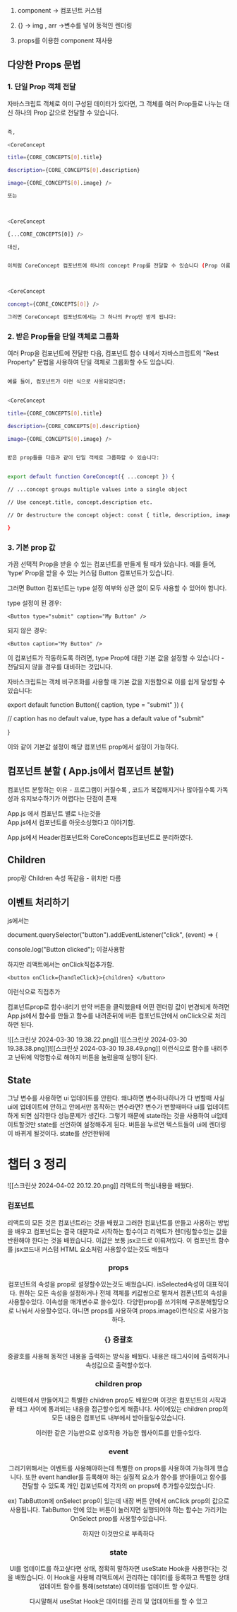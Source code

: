   

1. component -> 컴포넌트 커스텀

2. {} -> img , arr ->변수를 넣어 동적인 렌더링

3. props를 이용한 component 재사용

  

## 다양한 Props 문법

### 1. 단일 Prop 객체 전달

자바스크립트 객체로 이미 구성된 데이터가 있다면, 그 객체를 여러 Prop들로 나누는 대신 하나의 Prop 값으로 전달할 수 있습니다.

```bash

즉,

<CoreConcept

title={CORE_CONCEPTS[0].title}

description={CORE_CONCEPTS[0].description}

image={CORE_CONCEPTS[0].image} />

또는

  

<CoreConcept

{...CORE_CONCEPTS[0]} />

대신,


이처럼 CoreConcept 컴포넌트에 하나의 concept Prop를 전달할 수 있습니다 (Prop 이름은 선택적):

  

<CoreConcept

concept={CORE_CONCEPTS[0]} />

그러면 CoreConcept 컴포넌트에서는 그 하나의 Prop만 받게 됩니다:

```

### 2. 받은 Prop들을 단일 객체로 그룹화

여러 Prop을 컴포넌트에 전달한 다음, 컴포넌트 함수 내에서 자바스크립트의 "Rest Property" 문법을 사용하여 단일 객체로 그룹화할 수도 있습니다.

```bash

예를 들어, 컴포넌트가 이런 식으로 사용되었다면:


<CoreConcept

title={CORE_CONCEPTS[0].title}

description={CORE_CONCEPTS[0].description}

image={CORE_CONCEPTS[0].image} />


받은 prop들을 다음과 같이 단일 객체로 그룹화할 수 있습니다:


export default function CoreConcept({ ...concept }) {

// ...concept groups multiple values into a single object

// Use concept.title, concept.description etc.

// Or destructure the concept object: const { title, description, image } = concept;

}
```

### 3. 기본 prop 값

가끔 선택적 Prop을 받을 수 있는 컴포넌트를 만들게 될 때가 있습니다. 
예를 들어, ‘type’ Prop을 받을 수 있는 커스텀 Button 컴포넌트가 있습니다.

그러면 Button 컴포넌트는 type 설정 여부와 상관 없이 모두 사용할 수 있어야 합니다.

type 설정이 된 경우:
```
<Button type="submit" caption="My Button" />
```
되지 않은 경우:
```
<Button caption="My Button" />
```

이 컴포넌트가 작동하도록 하려면, type Prop에 대한 기본 값을 설정할 수 있습니다 - 전달되지 않을 경우를 대비하는 것입니다.

자바스크립트는 객체 비구조화를 사용할 때 기본 값을 지원함으로 이를 쉽게 달성할 수 있습니다:

export default function Button({ caption, type = "submit" }) {

// caption has no default value, type has a default value of "submit"

}

이와 같이 기본값 설정이 해당 컴포넌트 prop에서 설정이 가능하다.


## 컴포넌트 분할 ( App.js에서 컴포넌트 분할)

컴포넌트 분할하는 이유 - 프로그램이 커질수록 , 코드가 복잡해지거나 많아질수록 
가독성과 유지보수하기가 어렵다는 단점이 존재 

App.js 에서 컴포넌트 별로 나눈것을  
App.js에서 컴포넌트를 아웃소싱했다고 이야기함.

App.js에서 Header컴포넌트와 CoreConcepts컴포넌트로 분리하였다.

## Children
prop랑 Children 속성 똑같음 - 위치만 다름


## 이벤트 처리하기
js에서는   

document.querySelector("button").addEventListener("click", (event) => {

console.log("Button clicked");
이걸사용함 

하지만 리액트에서는 onClick직접추가함.
```
<button onClick={handleClick}>{children} </button>
```
이런식으로 직접추가



컴포넌트prop로 함수내리기 
만약 버튼을 클릭했을때 어떤 렌더링 값이 변경되게 하려면 App.js에서 함수를 만들고 함수를 내려준뒤에 버튼 컴포넌트안에서 onClick으로 처리하면 된다.




![[스크린샷 2024-03-30 19.38.22.png]]
![[스크린샷 2024-03-30 19.38.38.png]]![[스크린샷 2024-03-30 19.38.49.png]]
이런식으로 함수를 내려주고 난뒤에 익명함수로 해야지 버튼을 눌렀을때 실행이 된다.


## State
그냥 변수를 사용하면 ui 업데이트를 안한다. 왜냐하면 변수하나하나가 다 변할때 
사실 ui에 업데이트에 안하고 안에서만 동작하는 변수라면? 변수가 변할때마다 ui를 업데이트하게 되면 심각한다 성능문제가 생긴다.
그렇기 때문에 state라는 것을 사용하여 ui업데이트할것만 state를 선언하여 설정해주게 된다. 
버튼을 누르면 텍스트들이 ui에 렌더링이 바뀌게 될것이다.
state를 선언한뒤에 




# 챕터 3 정리

![[스크린샷 2024-04-02 20.12.20.png]]
리액트의 핵심내용을 배웠다.
### 컴포넌트
리액트의 모든 것은 컴포넌트라는 것을 배웠고 그러한 컴포넌트를 만들고 사용하는 방법을 배우고
컴포넌트는 결국 대문자로 시작하는 함수이고 리액트가 렌더링할수있는 값을 반환해야 한다는 것을 배웠습니다.
이값은 보통 jsx코드로 이뤄져있다.
이 컴포넌트 함수를 jsx코드내 커스텀 HTML 요소처럼 사용할수있는것도 배웠다 <Header/>

### props
컴포넌트의 속성을 prop로 설정할수있는것도 배웠습니다.
isSelected속성이 대표적이다. 원하는 모든 속성을  설정하거나 전체 객체를 키값쌍으로 펼쳐서 컴폰넌트의 속성을 사용할수있다. 
이속성을 매개변수로 쓸수있다.  다양한prop를 쓰기위해 구조분해할당으로 나눠서 사용할수있다. 아니면 props를 사용하여 props.image이런식으로 사용가능하다.

### {} 중괄호
중괄호를 사용해 동적인 내용을 출력하는 방식을 배웠다.
내용은 태그사이에 출력하거나 속성값으로 출력할수있다.

### children prop
리액트에서 만들어지고 특별한 children prop도 배웠으며 이것은 컴포넌트의  시작과 끝 태그 사이에
통과되는 내용을 접근할수있게 해줍니다.
사이에있는 children prop의 모든 내용은 컴포넌트 내부에서 받아들일수있습니다.

이러한 같은 기능만으로 상호작용 가능한 웹사이트를 만들수있다.

### event 
그러기위해서는 이벤트를 사용해야하는데 특별한 on props를 사용하여 가능하게 했습니다.
또한 event handler를 등록해야 하는 실질적 요소가 함수를 받아들이고 함수를 전달할 수 있도록
개인 컴포넌트에 각자의 on props에 추가할수있었습니다.

ex) TabButton에 onSelect prop이 있는데 내장 버튼 안에서 onClick prop의 값으로 사용됩니다.
TabButton 안에 있는 버튼이 눌러지면 실행되어야 하는 함수는 가리키는 OnSelect prop를 사용할수있습니다.

하지만 이것만으로 부족하다


### state
UI를 업데이트를 하고싶다면 상태, 정확히 말하자면 useState Hook을 사용한다는 것을 배웠습니다.
이 Hook을 사용해 리액트에서 관리하는 데이터를 등록하고 특별한 상태 업데이트 함수를 통해(setstate)
데이터를 업데이트 할 수있다.

다시말해서 useStat Hook은 데이터를 관리 및 업데이트를 할 수 있고
